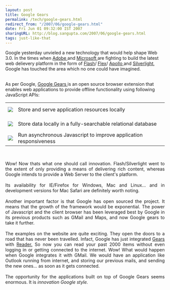 ```yaml
---
layout: post
title: Google Gears
permalink: /tech/google-gears.html
redirect_from: "/2007/06/google-gears.html"
date: Fri Jun 01 09:32:00 IST 2007
sharingURL: http://blog.sangupta.com/2007/06/google-gears.html
tags: just-like-that
---
```


Google yesterday unvieled a new technology that would help shape Web 3.0. In the times when 
<a href="http://www.adobe.com/">Adobe </a>and 
<a href="http://www.microsoft.com/">Microsoft </a>are fighting to build the latest web delievery platform in the form of 
<a href="http://www.adobe.com/products/flashplayer/">Flash</a>/
<a href="http://www.adobe.com/products/flex/">Flex</a>/
<a href="http://labs.adobe.com/technologies/apollo/">Apollo </a>and 
<a href="http://www.silverlight.net/">Silverlight</a>, Google has touched the area which no one could have imagined.

<!-- break here -->

<br>As per Google, 
<a href="http://gears.google.com/">Google Gears </a>is an open source browser extension that enables web applications to provide offline functionality using following JavaScript APIs:
<br>
<table cellpadding="3" cellspacing="0" width="99%">
    <tbody>
        <tr valign="middle"> 
            <td align="right" height="45" width="1%"><img src="http://gears.google.com/images/localserver.gif"></td> 
            <td><span style=""> Store and serve application resources locally</span></td> 
        </tr>
        <tr valign="middle"> 
            <td align="right" height="45" width="1%"><img src="http://gears.google.com/images/database.gif"></td> 
            <td><span style=""> Store data locally in a fully-searchable relational database</span></td> 
        </tr>
        <tr valign="middle"> 
            <td align="right" height="45" width="1%"><img src="http://gears.google.com/images/workerpool.gif"></td> 
            <td><span style=""> Run asynchronous Javascript to improve application responsiveness</span></td>
        </tr>
    </tbody>
</table>
<br>
<p align="justify">Wow! Now thats what one should call innovation. Flash/Silverlight went to the extent of only providing a means of delivering rich content, whereas Google intends to provide a Web Server to the client's platform.<br><br>Its availability for IE/Firefox for Windows, Mac and Linux... and in development versions for Mac Safari are definitely worth noting.<br><br>Another important factor is that Google has open sourced the project. It means that the growth of the framework would be exponential. The power of Javascript and the client browser has been leveraged best by Google in its previous products such as GMail and Maps, and now Google gears to take it further.<br><br>The examples on the website are quite exciting. They open the doors to a road that has never been travelled. Infact, Google has just integrated <a href="http://gears.google.com/">Gears </a>with <a href="http://reader.google.com/">Reader.</a> So now you can read your past 2000 items without even logging in or getting connected to the internet. Wow! What would happen when Google integrates it with GMail. We would have an application like Outlook running from internet, and storing our previous mails, and sending the new ones... as soon as it gets connected.<br><br>The opportunity for the applications built on top of Google Gears seems enormous. It is <span style="font-style: italic;">innovation Google style.</span></p>
